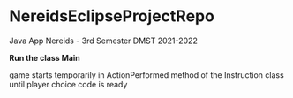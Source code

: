 # NereidsEclipseProjectRepo

Java App Nereids - 3rd Semester DMST 2021-2022

**Run the class Main**

game starts temporarily in ActionPerformed method of the Instruction class until player choice code is ready
